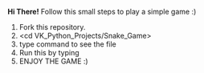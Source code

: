 **Hi There!**
Follow this small steps to play a simple game :)

1) Fork this repository.
2) <cd VK_Python_Projects/Snake_Game>
3) type <ls> command to see the file
4) Run this by typing <python3 snake_code.py>
5) ENJOY THE GAME :)
